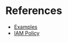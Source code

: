 # References
- [Examples](https://github.com/kubernetes-sigs/aws-ebs-csi-driver/tree/master/examples/kubernetes)
- [IAM Policy](https://docs.aws.amazon.com/ko_kr/eks/latest/userguide/ebs-csi.html)